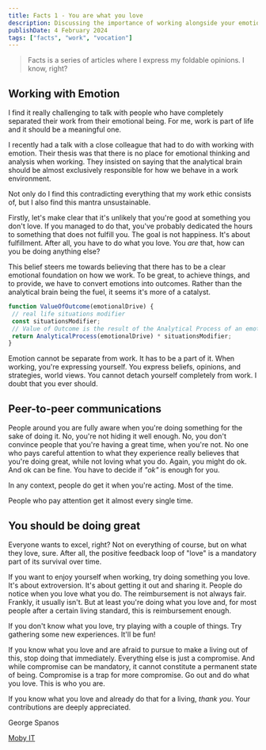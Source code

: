 ```yaml
---
title: Facts 1 - You are what you love
description: Discussing the importance of working alongside your emotions and not against them
publishDate: 4 February 2024
tags: ["facts", "work", "vocation"]
---
```


> Facts is a series of articles where I express my foldable opinions. I know, right?

## Working with Emotion

I find it really challenging to talk with people who have completely separated their work from their emotional being. For me, work is part of life and it should be a meaningful one.

I recently had a talk with a close colleague that had to do with working with emotion. Their thesis was that there is no place for emotional thinking and analysis when working. They insisted on saying that the analytical brain should be almost exclusively responsible for how we behave in a work environment.

Not only do I find this contradicting everything that my work ethic consists of, but I also find this mantra unsustainable.

Firstly, let's make clear that it's unlikely that you're good at something you don't love. If you managed to do that, you've probably dedicated the hours to something that does not fulfill you. The goal is not happiness. It's about fulfillment. After all, you have to do what you love. You _are_ that, how can you be doing anything else?

This belief steers me towards believing that there has to be a clear emotional foundation on how we work. To be great, to achieve things, and to provide, we have to convert emotions into outcomes. Rather than the analytical brain being the fuel, it seems it's more of a catalyst.

```typescript
function ValueOfOutcome(emotionalDrive) {
 // real life situations modifier
 const situationsModifier;
 // Value of Outcome is the result of the Analytical Process of an emotionalDrive times the situationModifier
 return AnalyticalProcess(emotionalDrive) * situationsModifier;
}
```

Emotion cannot be separate from work. It has to be a part of it. When working, you're expressing yourself. You express beliefs, opinions, and strategies, world views. You cannot detach yourself completely from work. I doubt that you ever should.

## Peer-to-peer communications

People around you are fully aware when you're doing something for the sake of doing it. No, you're not hiding it well enough. No, you don't convince people that you're having a great time, when you're not. No one who pays careful attention to what they experience really believes that you're doing great, while not loving what you do. Again, you might do ok. And ok can be fine. You have to decide if _"ok"_ is enough for you.

In any context, people do get it when you're acting. Most of the time.

People who pay attention get it almost every single time.

## You should be doing great

Everyone wants to excel, right? Not on everything of course, but on what they love, sure. After all, the positive feedback loop of "love" is a mandatory part of its survival over time.

If you want to enjoy yourself when working, try doing something you love. It's about extroversion. It's about getting it out and sharing it. People do notice when you love what you do. The reimbursement is not always fair. Frankly, it usually isn't. But at least you're doing what you love and, for most people after a certain living standard, this is reimbursement enough.

If you don't know what you love, try playing with a couple of things. Try gathering some new experiences. It'll be fun!

If you know what you love and are afraid to pursue to make a living out of this, stop doing that immediately. Everything else is just a compromise. And while compromise can be mandatory, it cannot constitute a permanent state of being. Compromise is a trap for more compromise. Go out and do what you love. This is who you are.

If you know what you love and already do that for a living, _thank you_. Your contributions are deeply appreciated.

George Spanos

[Moby IT](https://moby-it.com)
